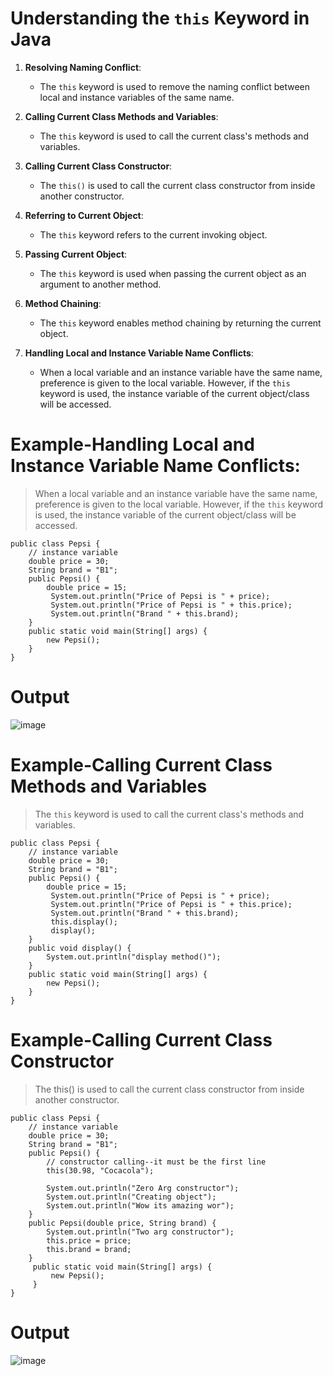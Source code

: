 # Understanding the `this` Keyword in Java

1. **Resolving Naming Conflict**:
    - The `this` keyword is used to remove the naming conflict between local and instance variables of the same name.

2. **Calling Current Class Methods and Variables**:
    - The `this` keyword is used to call the current class's methods and variables.

3. **Calling Current Class Constructor**:
    - The `this()` is used to call the current class constructor from inside another constructor.

4. **Referring to Current Object**:
    - The `this` keyword refers to the current invoking object.

5. **Passing Current Object**:
    - The `this` keyword is used when passing the current object as an argument to another method.

6. **Method Chaining**:
    - The `this` keyword enables method chaining by returning the current object.

7. **Handling Local and Instance Variable Name Conflicts**:
    - When a local variable and an instance variable have the same name, preference is given to the local variable. However, if the `this` keyword is used, the instance variable of the current object/class will be accessed.
# Example-**Handling Local and Instance Variable Name Conflicts**:
> When a local variable and an instance variable have the same name, preference is given to the local variable. However, if the `this` keyword is used, the instance variable of the current object/class will be accessed.
```
public class Pepsi {
    // instance variable
    double price = 30;
    String brand = "B1";
    public Pepsi() {
        double price = 15;
         System.out.println("Price of Pepsi is " + price);
         System.out.println("Price of Pepsi is " + this.price);
         System.out.println("Brand " + this.brand);
    }
    public static void main(String[] args) {
        new Pepsi();
    }
}
```
# Output
![image](https://github.com/user-attachments/assets/2eaa3cd0-d547-46dc-8de8-d93c45ee3ced)
# Example-Calling Current Class Methods and Variables
> The `this` keyword is used to call the current class's methods and variables.
```
public class Pepsi {
    // instance variable
    double price = 30;
    String brand = "B1";
    public Pepsi() {
        double price = 15;
         System.out.println("Price of Pepsi is " + price);
         System.out.println("Price of Pepsi is " + this.price);
         System.out.println("Brand " + this.brand);
         this.display();
         display();
    }
    public void display() {
        System.out.println("display method()");
    }
    public static void main(String[] args) {
        new Pepsi();
    }
}
```
# Example-Calling Current Class Constructor
> The this() is used to call the current class constructor from inside another constructor.
```
public class Pepsi {
    // instance variable
    double price = 30;
    String brand = "B1";
    public Pepsi() {
        // constructor calling--it must be the first line
        this(30.98, "Cocacola");

        System.out.println("Zero Arg constructor");
        System.out.println("Creating object");
        System.out.println("Wow its amazing wor");
    }
    public Pepsi(double price, String brand) {
        System.out.println("Two arg constructor");
        this.price = price;
        this.brand = brand;
    }
     public static void main(String[] args) {
         new Pepsi();
     }
}
```
# Output
![image](https://github.com/user-attachments/assets/a458bcdc-d279-4b18-8de9-3242c597705a)
